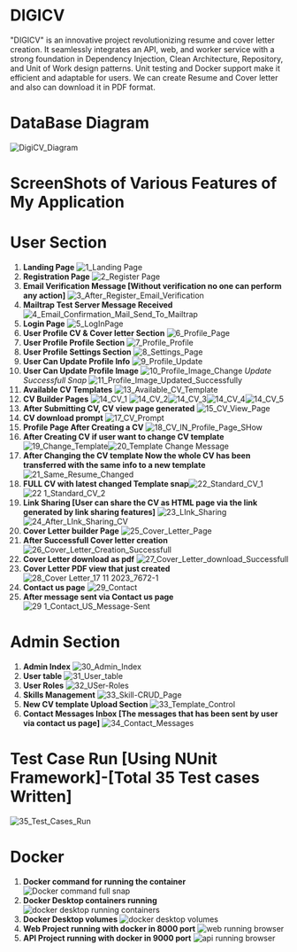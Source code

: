 # DIGICV
"DIGICV" is an innovative project revolutionizing resume and cover letter creation. It seamlessly integrates an API, web, and worker service with a strong foundation in Dependency Injection, Clean Architecture, Repository, and Unit of Work design patterns. Unit testing and Docker support make it efficient and adaptable for users. We can create Resume and Cover letter and also can download it in PDF format.
# DataBase Diagram
![DigiCV_Diagram](https://github.com/NakibBracu/DIGICV/assets/77340620/a4184426-2675-46ef-96d1-3e547f2c8e57)
# ScreenShots of Various Features of My Application
# User Section #
1. **Landing Page**  ![1_Landing Page](https://github.com/NakibBracu/DIGICV/assets/77340620/2747c5af-c768-40de-91a5-97fa60412ef9)
2. **Registration Page** ![2_Register Page](https://github.com/NakibBracu/DIGICV/assets/77340620/de63fd26-aa88-4fb0-904a-8dd1e7ca39ff)
3. **Email Verification Message [Without verification no one can perform any action]** ![3_After_Register_Email_Verification](https://github.com/NakibBracu/DIGICV/assets/77340620/b0999eb2-fd1c-4f64-8bc5-802696318be3)
4. **Mailtrap Test Server Message Received**  ![4_Email_Confirmation_Mail_Send_To_Mailtrap](https://github.com/NakibBracu/DIGICV/assets/77340620/17e445e1-1352-48b6-b35c-fa2aa740a9f7)
5. **Login Page** ![5_LogInPage](https://github.com/NakibBracu/DIGICV/assets/77340620/890c5420-2c6e-43c3-a15e-286d2dc2bb97)
6. **User Profile CV & Cover letter Section** ![6_Profile_Page](https://github.com/NakibBracu/DIGICV/assets/77340620/5a797b07-1407-4ba9-8240-d28b8b03008d)
7. **User Profile Profile Section** ![7_Profile_Profile](https://github.com/NakibBracu/DIGICV/assets/77340620/3e96470e-9ced-4b0d-878a-1a8c25189d19)
8. **User Profile Settings Section** ![8_Settings_Page](https://github.com/NakibBracu/DIGICV/assets/77340620/a505ee04-5b3e-49b6-b25f-c599398072cb)
9. **User Can Update Profile Info** ![9_Profile_Update](https://github.com/NakibBracu/DIGICV/assets/77340620/d1158853-8515-4f54-b69e-d0082dda6e2e)
10. **User Can Update Profile Image** ![10_Profile_Image_Change](https://github.com/NakibBracu/DIGICV/assets/77340620/2190f156-f788-4206-b683-0e17db58152a)
    _Update Successfull Snap_  ![11_Profile_Image_Updated_Successfully](https://github.com/NakibBracu/DIGICV/assets/77340620/e85c141e-e382-4aa9-bb86-97f7d7728d54)
11. **Available CV Templates**  ![13_Available_CV_Template](https://github.com/NakibBracu/DIGICV/assets/77340620/f0d3a223-0480-428f-8fce-84a759b99c0d)
12. **CV Builder Pages** ![14_CV_1](https://github.com/NakibBracu/DIGICV/assets/77340620/a5301221-8033-4702-ab48-eede7e7c6ffb) ![14_CV_2](https://github.com/NakibBracu/DIGICV/assets/77340620/26419518-5e68-4b21-abb3-464191e826ba)![14_CV_3](https://github.com/NakibBracu/DIGICV/assets/77340620/85a404a9-6f90-4848-a8fc-edf9e5e1202f)![14_CV_4](https://github.com/NakibBracu/DIGICV/assets/77340620/38baaaa6-7e13-4a7d-91b5-cf94c974613e)![14_CV_5](https://github.com/NakibBracu/DIGICV/assets/77340620/f7ef6a62-5f9e-47b4-9019-8fee8487e583)
13. **After Submitting CV, CV view page generated**  ![15_CV_View_Page](https://github.com/NakibBracu/DIGICV/assets/77340620/f74cba50-08f5-4df4-b668-ce7058c16350)
14. **CV download prompt** ![17_CV_Prompt](https://github.com/NakibBracu/DIGICV/assets/77340620/9d68d55c-978c-49b9-ac27-477cb475a47f)
15. **Profile Page After Creating a CV** ![18_CV_IN_Profile_Page_SHow](https://github.com/NakibBracu/DIGICV/assets/77340620/d305de93-cb6d-47c6-acef-a9665a71d195)
16. **After Creating CV if user want to change CV template** ![19_Change_Template](https://github.com/NakibBracu/DIGICV/assets/77340620/502fffa9-ed26-4099-a804-79c430caff17)![20_Template Change Message](https://github.com/NakibBracu/DIGICV/assets/77340620/54de8b3f-b961-4134-b84e-44581c0bf530)
17. **After Changing the CV template Now the whole CV has been transferred with the same info to a new template** ![21_Same_Resume_Changed](https://github.com/NakibBracu/DIGICV/assets/77340620/7da580d2-d4fb-4a9a-a54f-58b59257be06)
18. **FULL CV with latest changed Template snap**![22_Standard_CV_1](https://github.com/NakibBracu/DIGICV/assets/77340620/8a100e5c-e2ca-429e-afbc-fae64c19a88f)![22 1_Standard_CV_2](https://github.com/NakibBracu/DIGICV/assets/77340620/5b56ac37-f0a8-4389-afdd-317c9c836c36)
19. **Link Sharing [User can share the CV as HTML page via the link generated by link sharing features]** ![23_LInk_Sharing](https://github.com/NakibBracu/DIGICV/assets/77340620/44ddf16c-df3b-4003-960d-0e388c2dc89e) ![24_After_LInk_Sharing_CV](https://github.com/NakibBracu/DIGICV/assets/77340620/bb875c2c-0bcf-43aa-bf75-a6d1bac0d67f)
20. **Cover Letter builder Page** ![25_Cover_Letter_Page](https://github.com/NakibBracu/DIGICV/assets/77340620/c113f3be-c53a-4dc5-b162-4fdbd06b23b0)
21. **After Successfull Cover letter creation**  ![26_Cover_Letter_Creation_Successfull](https://github.com/NakibBracu/DIGICV/assets/77340620/50f86941-004a-425c-a211-bccdf3f8ec11)
22. **Cover Letter download as pdf** ![27_Cover_Letter_download_Successfull](https://github.com/NakibBracu/DIGICV/assets/77340620/0bec8235-1a89-4de5-a2d4-d0584fc9f96c)
23. **Cover Letter PDF view that just created** ![28_Cover Letter_17 11 2023_7672-1](https://github.com/NakibBracu/DIGICV/assets/77340620/343ab3c7-60d8-4540-8fc3-ca4268323ba0)
24. **Contact us page**  ![29_Contact](https://github.com/NakibBracu/DIGICV/assets/77340620/9c50c7f5-80b7-4be1-9e33-516a81539be8)
25. **After message sent via Contact us page** ![29 1_Contact_US_Message-Sent](https://github.com/NakibBracu/DIGICV/assets/77340620/0d7ffc76-ab23-41df-a051-31b31e5bd9d3)
# Admin Section #
1. **Admin Index** ![30_Admin_Index](https://github.com/NakibBracu/DIGICV/assets/77340620/289e6e70-86dd-466f-a276-587bf9d7c53d)
2. **User table** ![31_User_table](https://github.com/NakibBracu/DIGICV/assets/77340620/576bd9d9-84e5-4219-8089-915089260d4e)
3. **User Roles** ![32_USer-Roles](https://github.com/NakibBracu/DIGICV/assets/77340620/d83c1078-fcdc-4632-81b9-69cdcda43764)
4. **Skills Management** ![33_Skill-CRUD_Page](https://github.com/NakibBracu/DIGICV/assets/77340620/5b55dad3-b79b-4207-9353-871f9944bd5f)
5. **New CV template Upload Section** ![33_Template_Control](https://github.com/NakibBracu/DIGICV/assets/77340620/0cdbeae5-1e26-4fba-b49f-cb6ad44e2146)
6. **Contact Messages Inbox [The messages that has been sent by user via contact us page]** ![34_Contact_Messages](https://github.com/NakibBracu/DIGICV/assets/77340620/bb73e515-89b7-4ecd-ac32-66607a7db84a)
# Test Case Run [Using NUnit Framework]-[Total 35 Test cases Written]
![35_Test_Cases_Run](https://github.com/NakibBracu/DIGICV/assets/77340620/e4527a7f-1322-47dc-adf8-885f733e49f0)
# Docker 
1.  **Docker command for running the container**  ![Docker command full snap](https://github.com/NakibBracu/DIGICV/assets/77340620/f4d08fb1-5e86-4806-b1b5-71622fe590f1)
2. **Docker Desktop containers running** ![docker desktop running containers](https://github.com/NakibBracu/DIGICV/assets/77340620/78a0613a-3cbe-4cf0-949e-f5e52ec57e25)
3. **Docker Desktop volumes** ![docker desktop volumes](https://github.com/NakibBracu/DIGICV/assets/77340620/aea92015-8a8b-41ca-bdb2-7a60d12137eb)
4. **Web Project running with docker in 8000 port** ![web running browser](https://github.com/NakibBracu/DIGICV/assets/77340620/ac85cbe9-5da4-4a62-9607-1908554556a2)
5. **API Project running with docker in 9000 port** ![api running browser](https://github.com/NakibBracu/DIGICV/assets/77340620/92e2812d-165c-4820-b5a7-e930596c6898)






   

